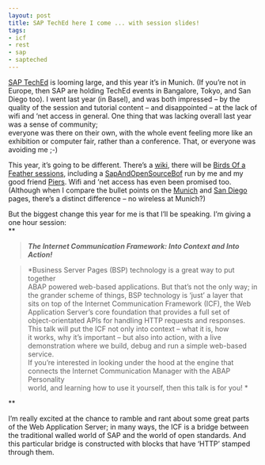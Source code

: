 ```yaml
---
layout: post
title: SAP TechEd here I come ... with session slides!
tags:
- icf
- rest
- sap
- sapteched
---
```



[SAP TechEd](http://emea.sapteched.com) is looming large, and this year it’s in Munich. (If you’re not in Europe, then SAP are holding TechEd events in Bangalore, Tokyo, and San Diego too). I went last year (in Basel), and was both impressed – by the quality of the session and tutorial content – and disappointed – at the lack of wifi and ‘net access in general. One thing that was lacking overall last year was a sense of community;  
 everyone was there on their own, with the whole event feeling more like an exhibition or computer fair, rather than a conference. That, or everyone was avoiding me ;-)

This year, it’s going to be different. There’s a [wiki](http://wiki.sdn.sap.com/teched04/), there will be [Birds Of a Feather sessions](http://wiki.sdn.sap.com/teched04/index.cgi?MunichBOF), including a [SapAndOpenSourceBof](http://wiki.sdn.sap.com/teched04/index.cgi?SapAndOpenSourceBof) run by me and my good friend [Piers](http://www.piersharding.com/blog/). Wifi and ‘net access has even been promised too. (Although when I compare the bullet points on the [Munich](http://emea.sapteched.com) and [San Diego](http://www.sapteched.com) pages, there’s a distinct difference – no wireless at Munich?)

But the biggest change this year for me is that I’ll be speaking. I’m giving a one hour session:  
**

> ***The Internet Communication Framework: Into Context and Into  
>  Action!***

> *Business Server Pages (BSP) technology is a great way to put together  
>  ABAP powered web-based applications. But that’s not the only way; in  
>  the grander scheme of things, BSP technology is ‘just’ a layer that  
>  sits on top of the Internet Communication Framework (ICF), the Web  
>  Application Server’s core foundation that provides a full set of  
>  object-orientated APIs for handling HTTP requests and responses.  
>  This talk will put the ICF not only into context – what it is, how  
>  it works, why it’s important – but also into action, with a live  
>  demonstration where we build, debug and run a simple web-based service.  
>  If you’re interested in looking under the hood at the engine that  
>  connects the Internet Communication Manager with the ABAP Personality  
>  world, and learning how to use it yourself, then this talk is for you! *

**

I’m really excited at the chance to ramble and rant about some great parts of the Web Application Server; in many ways, the ICF is a bridge between the traditional walled world of SAP and the world of open standards. And this particular bridge is constructed with blocks that have ‘HTTP’ stamped through them.


